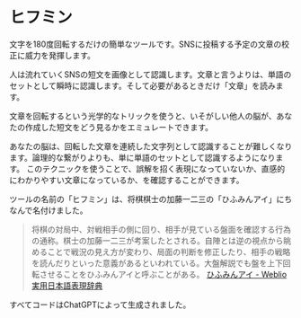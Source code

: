 # ヒフミン

文字を180度回転するだけの簡単なツールです。SNSに投稿する予定の文章の校正に威力を発揮します。

人は流れていくSNSの短文を画像として認識します。文章と言うよりは、単語のセットとして瞬時に認識します。そして必要があるときだけ「文章」を読みます。

文章を回転するという光学的なトリックを使うと、いそがしい他人の脳が、あなたの作成した短文をどう見るかをエミュレートできます。

あなたの脳は、回転した文章を連続した文字列として認識することが難しくなります。論理的な繋がりよりも、単に単語のセットとして認識するようになります。
このテクニックを使うことで、誤解を招く表現になっていないか、直感的にわかりやすい文章になっているか、を確認することができます。

ツールの名前の「ヒフミン」は、将棋棋士の加藤一二三の「ひふみんアイ」にちなんで名付けました。

> 将棋の対局中、対戦相手の側に回り、相手が見ている盤面を確認する行為の通称。棋士の加藤一二三が考案したとされる。自陣とは逆の視点から眺めることで戦況の見え方が変わり、局面の判断を修正したり、相手の戦略を読んだりといった意義があるといわれている。大盤解説でも盤を上下回転させることをひふみんアイと呼ぶことがある。
[ひふみんアイ - Weblio実用日本語表現辞典](https://www.weblio.jp/content/%E3%81%B2%E3%81%B5%E3%81%BF%E3%82%93%E3%82%A2%E3%82%A4)

すべてコードはChatGPTによって生成されました。
